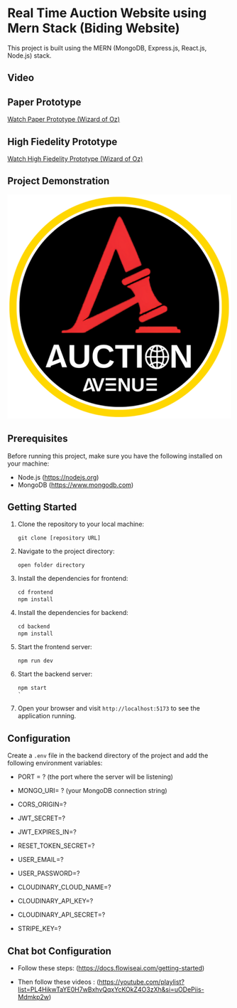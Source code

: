 # Real Time Auction Website using Mern Stack (Biding Website)


This project is built using the MERN (MongoDB, Express.js, React.js, Node.js) stack.

## Video

## Paper Prototype
[Watch Paper Prototype (Wizard of Oz) ](https://youtu.be/6KTxVv46w7E)

## High Fiedelity Prototype
[Watch High Fiedelity Prototype (Wizard of Oz) ](https://youtu.be/6KTxVv46w7E)

## Project Demonstration
[![Watch the video](./images/favicon.png)](https://youtu.be/6KTxVv46w7E)




## Prerequisites

Before running this project, make sure you have the following installed on your machine:

- Node.js (https://nodejs.org)
- MongoDB (https://www.mongodb.com)

## Getting Started

1. Clone the repository to your local machine:

    ```shell
    git clone [repository URL]
    ```

2. Navigate to the project directory:

    ```shell
    open folder directory

    ```

3. Install the dependencies for frontend:

    ```shell
    cd frontend
    npm install
    
    ```
4. Install the dependencies for backend:

    ```shell
    cd backend
    npm install
    
    ```

5. Start the frontend server:

    ```shell
    npm run dev
    ```
5. Start the backend server:

    ```shell
    npm start
    `
5. Open your browser and visit `http://localhost:5173` to see the application running.

## Configuration

Create a `.env` file in the backend directory of the project and add the following environment variables:

- PORT = ? (the port where the server will be listening)
- MONGO_URI= ?     (your MongoDB connection string)

- CORS_ORIGIN=?
- JWT_SECRET=?
- JWT_EXPIRES_IN=?
- RESET_TOKEN_SECRET=?

- USER_EMAIL=?
- USER_PASSWORD=?

- CLOUDINARY_CLOUD_NAME=?
- CLOUDINARY_API_KEY=?
- CLOUDINARY_API_SECRET=?

- STRIPE_KEY=?


## Chat bot Configuration

- Follow these steps: (https://docs.flowiseai.com/getting-started)

- Then follow these videos : (https://youtube.com/playlist?list=PL4HikwTaYE0H7wBxhvQqxYcKOkZ4O3zXh&si=uODePiis-Mdmkp2w)


